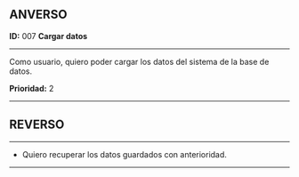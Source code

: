 ## ANVERSO

**ID:** 007 **Cargar datos**

---

Como usuario, quiero poder cargar los datos del sistema de la base de datos.

**Prioridad:** 2

---

## REVERSO
---

* Quiero recuperar los datos guardados con anterioridad.

---
